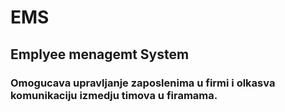 # EMS

## Emplyee menagemt System

### Omogucava upravljanje zaposlenima u firmi i olkasva komunikaciju izmedju timova u firamama.
